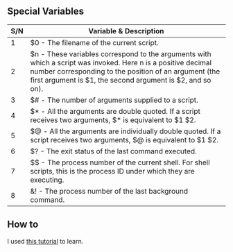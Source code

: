 ## Special Variables

| S/N | Variable & Description |
| --- | ----------- |
| 1 | $0 - The filename of the current script. |
| 2 | $n - These variables correspond to the arguments with which a script was invoked. Here n is a positive decimal number corresponding to the position of an argument (the first argument is $1, the second argument is $2, and so on). |
| 3 | $# - The number of arguments supplied to a script. |
| 4 | $* - All the arguments are double quoted. If a script receives two arguments, $* is equivalent to $1 $2. |
| 5 | $@ - All the arguments are individually double quoted. If a script receives two arguments, $@ is equivalent to $1 $2. |
| 6 | $? - The exit status of the last command executed. |
| 7 | $$ - The process number of the current shell. For shell scripts, this is the process ID under which they are executing. |
| 8 | &! - The process number of the last background command. |

## How to

I used [this tutorial](https://www.tutorialspoint.com/unix/shell_scripting.htm) to learn.
